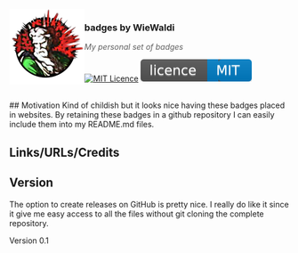 <img src="https://raw.githubusercontent.com/WieWaldi/badges/master/img/RZ-Amper_Logo_135x135.png" align="left" width="135px" height="135px" />

### badges by WieWaldi
> *My personal set of badges*

[![MIT Licence](https://badges.frapsoft.com/os/mit/mit.svg?v=103)](https://opensource.org/licenses/mit-license.php)
![MIT License](https://raw.githubusercontent.com/WieWaldi/badges/master/badges/licence_mit.svg)

<br />
## Motivation
Kind of childish but it looks nice having these badges placed in websites.
By retaining these badges in a github repository I can easily include them
into my README.md files.

## Links/URLs/Credits

## Version
The option to create releases on GitHub is pretty nice. I really do like it
since it give me easy access to all the files without git cloning the complete
repository.  

Version 0.1
